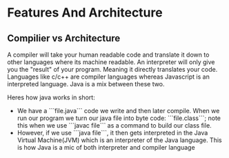 # Features And Architecture

## Compilier vs Architecture
A compiler will take your human readable code and translate it down to other languages where its machine readable. An interpreter will only give you the "result" of your program. Meaning it directly translates your code. Languages like c/c++ are compiler languages whereas Javascript is an interpreted language. Java is a mix between these two. <br>

Heres how java works in short: 
<ul>
    <li>
        We have a ```file.java``` code we write and then later compile. When we run our program we turn our java file into byte code: ```file.class```; note this when we use ```javac file``` as a command to build our class file.
    </li>
    <li> 
        However, if we use ```java file```, it then gets interpreted in the Java Virtual Machine(JVM) which is an interpreter of the Java language. This is how Java is a mic of both interpreter and compiler language
    </li>

</ul>